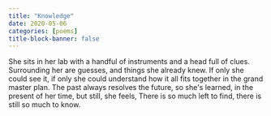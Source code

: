 ```yaml
---
title: "Knowledge"
date: 2020-05-06
categories: [poems]
title-block-banner: false
---
```

She sits in her lab
with a handful of instruments
and a head full of clues.
Surrounding her are guesses,
and things she already knew.
If only she could see it,
if only she could understand
how it all fits together
in the grand master plan.
The past always resolves the future,
so she's learned,
in the present of her time,
but still, she feels,
There is so much left to find,
there is still so much to know.

